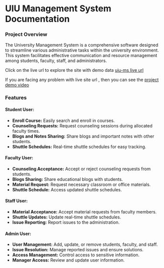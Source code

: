 # UIU Management System Documentation

### Project Overview

The University Management System is a comprehensive software designed to streamline various administrative tasks within the university environment. This system facilitates effective communication and resource management among students, faculty, staff, and administrators.

Click on the live url to explore the site with demo data [uiu-ms live url](https://uiu-ms.web.app/)

If you are facing any problem with live site url , then you can see the [project demo video](https://youtu.be/68lTVCIt5R8)

### Features

#### Student User:

- **Enroll Course:** Easily search and enroll in courses.
- **Counseling Requests:** Request counseling sessions during allocated faculty times.
- **Blogs and Notes Sharing:** Share blogs and important notes with other students.
- **Shuttle Schedules:** Real-time shuttle schedules for easy tracking.

#### Faculty User:

- **Counseling Acceptance:** Accept or reject counseling requests from students.
- **Blogs Sharing:** Share educational blogs with students.
- **Material Request:** Request necessary classroom or office materials.
- **Shuttle Schedule:** Access updated shuttle schedules.

#### Staff User:

- **Material Acceptance:** Accept material requests from faculty members.
- **Shuttle Updates:** Update real-time shuttle schedules.
- **Issue Reporting:** Report issues to the administration.

#### Admin User:

- **User Management:** Add, update, or remove students, faculty, and staff.
- **Issue Resolution:** Manage reported issues and ensure solutions.
- **Access Management:** Control access to sensitive information.
- **Manager Access:** Review and update user information.


